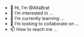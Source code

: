 - 👋 Hi, I’m @AllaBrat
- 👀 I’m interested in ...
- 🌱 I’m currently learning ...
- 💞️ I’m looking to collaborate on ...
- 📫 How to reach me ...

<!---
AllaBrat/AllaBrat is a ✨ special ✨ repository because its `README.md` (this file) appears on your GitHub profile.
You can click the Preview link to take a look at your changes.
--->
